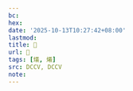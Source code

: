 ```yaml
---
bc:
hex:
date: '2025-10-13T10:27:42+08:00'
lastmod:
title: 􄛇
url: 􄛇
tags: [燨, 爔]
src: DCCV, DCCV
note:
---
```

